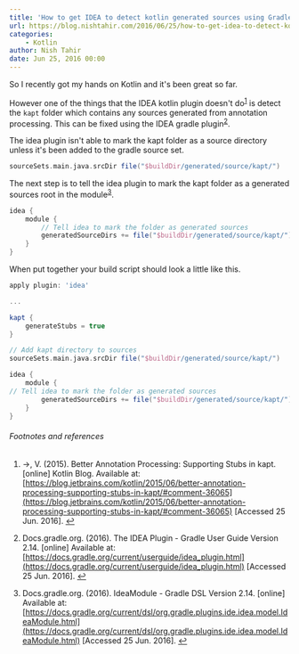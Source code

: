 ```yaml
---
title: 'How to get IDEA to detect kotlin generated sources using Gradle'
url: https://blog.nishtahir.com/2016/06/25/how-to-get-idea-to-detect-kotlin-generated-sources-using-gradle/
categories:
    - Kotlin
author: Nish Tahir
date: Jun 25, 2016 00:00
---
```

So I recently got my hands on Kotlin and it's been great so far.

However one of the things that the IDEA kotlin plugin doesn't do<sup id="fnref:1">[1](#fn:1)</sup> is detect the `kapt` folder which contains any sources generated from annotation processing. This can be fixed using the IDEA gradle plugin<sup id="fnref:2">[2](#fn:2)</sup>.

The idea plugin isn't able to mark the kapt folder as a source directory unless it's been added to the gradle source set.

```gradle
sourceSets.main.java.srcDir file("$buildDir/generated/source/kapt/")  

```

The next step is to tell the idea plugin to mark the kapt folder as a generated sources root in the module<sup id="fnref:3">[3](#fn:3)</sup>.

```gradle
idea {  
    module {
        // Tell idea to mark the folder as generated sources
        generatedSourceDirs += file("$buildDir/generated/source/kapt/")
    }
}
```

When put together your build script should look a little like this.

```gradle
apply plugin: 'idea'

...

kapt {  
    generateStubs = true
}

// Add kapt directory to sources
sourceSets.main.java.srcDir file("$buildDir/generated/source/kapt/")

idea {  
    module {
// Tell idea to mark the folder as generated sources
        generatedSourceDirs += file("$buildDir/generated/source/kapt/")
    }
}
```

###### Footnotes and references

1. <a name="fn:1"></a> →, V. (2015). Better Annotation Processing: Supporting Stubs in kapt. [online] Kotlin Blog. Available at: [https://blog.jetbrains.com/kotlin/2015/06/better-annotation-processing-supporting-stubs-in-kapt/#comment-36065](https://blog.jetbrains.com/kotlin/2015/06/better-annotation-processing-supporting-stubs-in-kapt/#comment-36065) [Accessed 25 Jun. 2016]. [↩](#fnref:1 "return to article")

2. <a name="fn:2"></a> Docs.gradle.org. (2016). The IDEA Plugin - Gradle User Guide Version 2.14. [online] Available at: [https://docs.gradle.org/current/userguide/idea_plugin.html](https://docs.gradle.org/current/userguide/idea_plugin.html) [Accessed 25 Jun. 2016]. [↩](#fnref:2 "return to article")

3. <a name="fn:3"></a> Docs.gradle.org. (2016). IdeaModule - Gradle DSL Version 2.14. [online] Available at: [https://docs.gradle.org/current/dsl/org.gradle.plugins.ide.idea.model.IdeaModule.html](https://docs.gradle.org/current/dsl/org.gradle.plugins.ide.idea.model.IdeaModule.html) [Accessed 25 Jun. 2016]. [↩](#fnref:3 "return to article")